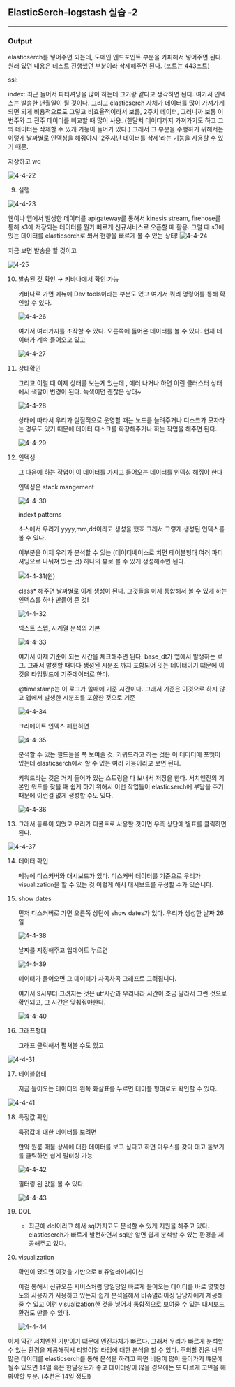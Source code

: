 
## ElasticSerch-logstash 실습 -2

---

### Output

elasticserch를 넣어주면 되는데, 도메인 엔드포인트 부분을 카피해서 넣어주면 된다. 원래 있던 내용은 테스트 진행했던 부분이라 삭제해주면 된다. (포트는 443포트)

ssl:

index: 최근 들어서 파티셔닝을 많이 하는데 그거랑 같다고 생각하면 된다. 여기서 인덱스는 발송한 년월일이 될 것이다. 그리고 elasticserch 자체가 데이터를 많이 가져가게 되면 되게 비용적으로도 그렇고 비효율적이라서 보름, 2주치 데이터, 그러니까 보통 이번주와 그 전주 데이터를 비교할 때 많이 사용. (한달치 데이터까지 가져가기도 하고 그외 데이터는 삭제할 수 있게 기능이 들어가 있다.) 그래서 그 부분을 수행하기 위해서는 이렇게 날짜별로 인덱싱을 해줘야지 '2주지난 데이터를 삭제'라는 기능을 사용할 수 있기 때문.

저장하고 wq

![4-4-22](https://user-images.githubusercontent.com/86764734/160627366-25c25fc7-6cdf-455b-a39d-b4743104d8b2.png)

9. 실행

![4-4-23](https://user-images.githubusercontent.com/86764734/160627453-f7db2c7a-4448-4b25-bd76-a55a3243555b.png)

웹이나 앱에서 발생한 데이터를 apigateway를 통해서 kinesis stream, firehose를 통해 s3에 저장되는 데이터를 뭔가 빠르게 신규서비스로 오픈할 때 활용. 그럴 때 s3에 있는 데이터를 elasticserch로 쏴서 현황을 빠르게 볼 수 있는 상태!
![4-4-24](https://user-images.githubusercontent.com/86764734/160628678-27ec0591-1f0c-4604-8487-0aae7db79651.png)

지금 보면 발송을 할 것이고 

![4-25](https://user-images.githubusercontent.com/86764734/160629064-61f8da88-c8a8-457d-86e9-913da8c8f921.png)

10. 발송된 것 확인 → 키바나에서 확인 가능
    
    키바나로 가면 메뉴에 Dev tools이라는 부분도 있고 여기서 쿼리 명령어를 통해 확인할 수 있다.

    ![4-4-26](https://user-images.githubusercontent.com/86764734/160629116-0d50c16c-fe80-4b34-a05d-b42562cd4ad3.png)

    여기서 여러가지를 조작할 수 있다. 오른쪽에 들어온 데이터를 볼 수 있다. 현재 데이터가 계속 들어오고 있고 

    ![4-4-27](https://user-images.githubusercontent.com/86764734/160629152-592fe045-290f-4547-a5ca-768c54eee7c4.png)

11. 상태확인

    그리고 이럴 때 이제 상태를 보는게 있는데 , 에러 나거나 하면 이런 클러스터 상태에서 색깔이 변경이 된다. 녹색이면 괜찮은 상태~ 

    ![4-4-28](https://user-images.githubusercontent.com/86764734/160629340-acbdcf10-d979-4ecd-b53a-352a467e3f24.png)

    상태에 따라서 우리가 실질적으로 운영할 때는 노드를 늘려주거나 디스크가 모자라는 경우도 있기 때문에 데이터 디스크를 확장해주거나 하는 작업을 해주면 된다. 

    ![4-4-29](https://user-images.githubusercontent.com/86764734/160629430-f4a07fc7-8e99-4ffd-b988-7839bff1db0e.png)

12. 인덱싱
    
    그 다음에 하는 작업이 이 데이터를 가지고 들어오는 데이터를 인덱싱 해줘야 한다 
    
    인덱싱은 stack mangement  

    ![4-4-30](https://user-images.githubusercontent.com/86764734/160629528-52f9f22c-b64b-4ee5-a73b-f4c2753943db.png)

    indext patterns

    소스에서 우리가 yyyy,mm,dd이라고 생성을 했죠 그래서 그렇게 생성된 인덱스를 볼 수 있다. 

    이부분을 이제 우리가 분석할 수 있는 (데이터베이스로 치면 테이블형태 여러 파티셔닝으로 나눠져 있는 것) 하나의 뷰로 볼 수 있게 생성해주면 된다.

    ![4-4-31(원)](https://user-images.githubusercontent.com/86764734/160632867-a59dea87-9416-4025-ba3a-f98bba969536.png)

    class* 해주면 날짜별로 이제 생성이 된다. 그것들을 이제 통합해서 볼 수 있게 하는 인덱스를 하나 만들어 준 것! 

    ![4-4-32](https://user-images.githubusercontent.com/86764734/160629745-55ce8131-d3f3-4f3b-998c-0a4bdd9f946c.png)

    넥스트 스텝, 시계열 분석의 기본

    ![4-4-33](https://user-images.githubusercontent.com/86764734/160630096-664ce5f8-ccfa-4f69-89f6-aa8590e5a476.png)

    여기서 이제 기준이 되는 시간을 체크해주면 된다. base_dt가 앱에서 발생하는 로그. 그래서 발생할 때마다 생성된 시분초 까지 포함되어 잇는 데이터이기 떄문에 이것을 타임필드에 기준데이터로 한다. 

    @timestamp는 이 로그가 쏠때에 기준 시간이다. 그래서 기준은 이것으로 하지 않고 앱에서 발생한 시분초를 포함한 것으로 기준

    ![4-4-34](https://user-images.githubusercontent.com/86764734/160630656-98aeedee-2f38-4227-b238-5f46f0cfed59.png)

    크리에이트 인덱스 패턴하면 

    ![4-4-35](https://user-images.githubusercontent.com/86764734/160630811-435ebb45-da19-4565-83e3-2f90eceb01bb.png)

    분석할 수 있는 필드들을 쭉 보여줄 것. 키워드라고 하는 것은 이 데이터에 포맷이 있는데 elasticserch에서 할 수 있는 여러 기능이라고 보면 된다.  

    키워드라는 것은 거기 들어가 있는 스트링을 다 보내서 저장을 한다. 서치엔진의 기본인 워드를 찾을 때 쉽게 하기 위해서 이런 작업들이 elasticserch에 부담을 주기 때문에 이런걸 없게 생성할 수도 있다.

    ![4-4-36](https://user-images.githubusercontent.com/86764734/160631345-c8958fa3-102a-4d3b-a8ed-f1306143508c.png)

13. 그래서 등록이 되었고 우리가 디폴트로 사용할 것이면 우측 상단에 별표를 클릭하면 된다.

![4-4-37](https://user-images.githubusercontent.com/86764734/160631654-80649ff6-8b31-4b56-a1ab-ac41e7b73827.png)

14. 데이터 확인

    메뉴에 디스커버와 대시보드가 있다. 디스커버 데이터를 기준으로 우리가 visualization을 할 수 있는 것 이렇게 해서 대시보드를 구성할 수가 있습니다. 

15. show dates

    먼저 디스커버로 가면 오른쪽 상단에 show dates가 있다. 우리가 생성한 날짜 26일

    ![4-4-38](https://user-images.githubusercontent.com/86764734/160631733-bd3a275a-90dc-4988-a701-69d2193ecbbc.png)

    날짜를 지정해주고 업데이트 누르면


    ![4-4-39](https://user-images.githubusercontent.com/86764734/160632235-4a3210a9-e7f7-4f76-9879-4b2a33a3df66.png)

    데이터가 들어오면 그 데이터가 차곡차곡 그래프로 그려집니다. 

    여기서 9시부터 그려지는 것은 utf시간과 우리나라 시간이 조금 달라서 그런 것으로 확인되고, 그 시간은 맞춰줘야한다.

    ![4-4-40](https://user-images.githubusercontent.com/86764734/160632279-aeecfabe-3903-4978-91b9-ef71ef44bc49.png)

16. 그래프형태

    그래프 클릭해서 펼쳐볼 수도 있고

![4-4-31](https://user-images.githubusercontent.com/86764734/160632341-b22f5cb8-1d2e-4c3c-a164-75e9bb7968dc.png)

17. 테이블형태

    지금 들어오는 테이터의 왼쪽 화살표를 누르면 테이블 형태로도 확인할 수 있다. 

![4-4-41](https://user-images.githubusercontent.com/86764734/160632443-355c952f-a729-49b7-b27f-8c1a23259bf1.png)

18. 특정값 확인
    
    특정값에 대한 데이터를 보려면
    
    만약 원룸 매물 상세에 대한 데이터를 보고 싶다고 하면 마우스를 갖다 대고 돋보기를 클릭하면 쉽게 필터링 가능

    ![4-4-42](https://user-images.githubusercontent.com/86764734/160632491-4b522cc8-4875-4819-96be-4a38a317ef2e.png)

    필터링 된 값을 볼 수 있다. 
    
    ![4-4-43](https://user-images.githubusercontent.com/86764734/160632560-a281a9e2-f1d6-461d-ac2e-3f7d04370663.png)

19. DQL
    -  최근에 dql이라고 해서 sql가지고도 분석할 수 있게 지원을 해주고 있다.  elasticserch가 빠르게 발전하면서 sql만 알면 쉽게 분석할 수 있는 환경을 제공해주고 있다.

20. visualization
    
    확인이 됐으면 이것을 기반으로 비쥬얼라이제이션
    
    이걸 통해서 신규오픈 서비스처럼 당일당일 빠르게 들어오는 데이터를 바로 몇몇정도의 사용자가 사용하고 있는지 쉽게 분석을해서 비쥬얼라이징 담당자에게 제공해줄 수 있고 이런 visualization한 것을 넣어서 통합적으로 보여줄 수 있는 대시보드 환경도 만들 수 있다.

    ![4-4-44](https://user-images.githubusercontent.com/86764734/160632629-64fb37a5-c180-4fb0-b3fa-01d0074d8e88.png)

이게  약간 서치엔진 기반이기 떄문에 엔진자체가 빠르다. 그래서 우리가 빠르게 분석할 수 있는 환경을 제공해줘서 리얼이얼 타임에 대한 분석을 할 수 있다. 주의할 점은 너무 많은 데이터를 elasticserch를 통해 분석을 하려고 하면 비용이 많이 들어가기 떄문에 될수 있으면 14일 혹은 한달정도가 좋고 데이터량이 많을 경우에는 또 다르게 고민을 해봐야할 부분. (추천은 14일 정도!)


